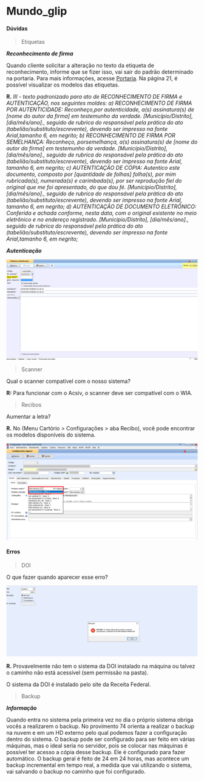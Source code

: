 # Mundo_glip

#### Dúvidas

>  Etiquetas

***Reconhecimento de firma***

Quando cliente solicitar a alteração no texto da etiqueta de reconhecimento, informe que se fizer isso, vai sair do padrão determinado na portaria. Para mais informações, acesse [Portaria](http://www8.tjmg.jus.br/institucional/at/pdf/pt00092012.pdf). Na página 21, é possível visualizar os modelos das etiquetas.

**R.** *III - texto padronizado para ato de RECONHECIMENTO DE FIRMA e AUTENTICAÇÃO, nos seguintes moldes:
a) RECONHECIMENTO DE FIRMA POR AUTENTICIDADE: Reconheço,por autenticidade, a(s) assinatura(s) de [nome do autor da firma] em testemunho da
verdade. [Município/Distrito], [dia/mês/ano]., seguido de rubrica do responsável pela prática do ato (tabelião/substituto/escrevente), devendo ser impresso na fonte Arial,tamanho 6, em negrito;
b) RECONHECIMENTO DE FIRMA POR SEMELHANÇA: Reconheço, porsemelhança, a(s) assinatura(s) de [nome do autor da firma] em testemunho da verdade.
[Município/Distrito], [dia/mês/ano]., seguido de rubrica do responsável pela prática do ato (tabelião/substituto/escrevente), devendo ser impresso na fonte Arial, tamanho 6, em negrito;
c) AUTENTICAÇÃO DE CÓPIA: Autentico este documento, composto por [quantidade de folhas] folha(s), por mim rubricada(s), numerada(s) e carimbada(s), por ser reprodução fiel do original que me foi apresentado, do que dou fé. [Município/Distrito],[dia/mês/ano]., seguido de rubrica do responsável pela prática do ato (tabelião/substituto/escrevente), devendo ser impresso na fonte Arial, tamanho 6, em negrito;
d) AUTENTICAÇÃO DE DOCUMENTO ELETRÔNICO: Conferida e achada conforme, nesta data, com o original existente no meio eletrônico e no endereço
registrado. [Município/Distrito], [dia/mês/ano]., seguido de rubrica do responsável pela prática do ato (tabelião/substituto/escrevente), devendo ser impresso na fonte Arial,tamanho 6, em negrito;*

***Autenticação***

![autenticacao](https://github.com/gislenetavaresacsiv/Mundo_glip/blob/main/img/AUTENTICACAO.png)

> Scanner

Qual o scanner compatível com o nosso sistema?

**R:** Para funcionar com o Acsiv, o scanner deve ser compatível com o WIA.

> Recibos

Aumentar a letra?

**R.** No (Menu Cartório > Configurações > aba Recibo), você pode encontrar os modelos disponíveis do sistema.

![letra](https://github.com/gislenetavaresacsiv/Mundo_glip/blob/main/img/LETRA.png)




#### Erros 

> DOI

O que fazer quando aparecer esse erro?

![erro_doi](https://github.com/gislenetavaresacsiv/Mundo_glip/blob/main/img/DOI.png)

**R.** Provavelmente não tem o sistema da DOI instalado na máquina ou talvez o caminho não está acessível (sem permissão na pasta).

O sistema da DOI é instalado pelo site da Receita Federal.

> Backup

***Informação***
 

Quando entra no sistema pela primeira vez no dia o próprio sistema obriga vocês a realizarem o backup.
No provimento 74 orienta a realizar o backup na nuvem e em um HD externo pelo qual podemos fazer a configuração dentro do sistema.
O backup pode ser configurado para ser feito em várias máquinas, mas o ideal seria no servidor, pois se colocar nas máquinas é possível ter acesso a cópia desse backup.
Ele é configurado para fazer automático.
O backup geral é feito de 24 em 24 horas, mas acontece um backup incremental em tempo real, a medida que vai utilizando o sistema, vai salvando o backup no caminho que foi configurado.


